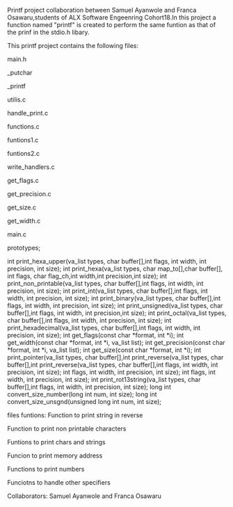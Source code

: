 Printf project collaboration between Samuel Ayanwole and Franca Osawaru,students of ALX Software Engeenring Cohort18.In this project a function named "printf" is created to perform the same funtion as that of the prinf in the stdio.h libary.

This printf project contains the following files:

main.h

_putchar

_printf

utilis.c

handle_print.c

functions.c

funtions1.c

funtions2.c

write_handlers.c

get_flags.c

get_precision.c

get_size.c

get_width.c

main.c

prototypes;

int print_hexa_upper(va_list types, char buffer[],int flags, int width, int precision, int size);
int print_hexa(va_list types, char map_to[],char buffer[], int flags, char flag_ch,int width,int precision,int size);
int print_non_printable(va_list types, char buffer[],int flags, int width, int precision, int size);
int print_int(va_list types, char buffer[],int flags, int width, int precision, int size);
int print_binary(va_list types, char buffer[],int flags, int width, int precision, int size);
int print_unsigned(va_list types, char buffer[],int flags, int width, int precision,int size);
int print_octal(va_list types, char buffer[],int flags, int width, int precision, int size);
int print_hexadecimal(va_list types, char buffer[],int flags, int width, int precision, int size);
int get_flags(const char *format, int *i);
int get_width(const char *format, int *i, va_list list);
int get_precision(const char *format, int *i, va_list list);
int get_size(const char *format, int *i);
int print_pointer(va_list types, char buffer[],int print_reverse(va_list types, char buffer[],int print_reverse(va_list types, char buffer[],int flags, int width, int precision, int size);
int flags, int width, int precision, int size);
int flags, int width, int precision, int size);
int print_rot13string(va_list types, char buffer[],int flags, int width, int precision, int size);
long int convert_size_number(long int num, int size);
long int convert_size_unsgnd(unsigned long int num, int size);

files funtions:
Function to print string in reverse

Function to print non printable characters

Funtions to print chars and strings

Funcion to print memory address

Functions to print numbers

Funciotns to handle other specifiers

Collaborators:
Samuel Ayanwole and Franca Osawaru

